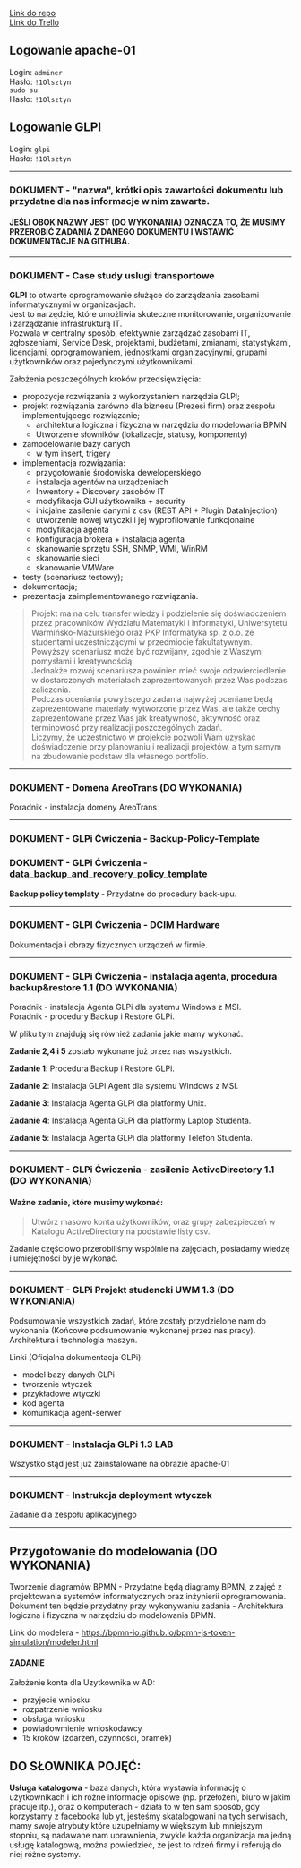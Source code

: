 
[Link do repo](https://github.com/PrzedmiotFakultatywny2024/GLIP-2024-UWMOlsztyn)  
[Link do Trello](https://trello.com/invite/b/wi7bfaBH/ATTI8bb8ff84831fa27d67b52dd929e62ef7BB2FF447/pkp-informatyka-siemsonymielsony)

## Logowanie apache-01

Login: `adminer`  
Hasło: `!1Olsztyn`  
`sudo su`  
Hasło: `!1Olsztyn`  


## Logowanie GLPI
Login: `glpi`  
Hasło: `!1Olsztyn`

---
### DOKUMENT - "nazwa", krótki opis zawartości dokumentu lub przydatne dla nas informacje w nim zawarte.

#### JEŚLI OBOK NAZWY JEST (DO WYKONANIA) OZNACZA TO, ŻE MUSIMY PRZEROBIĆ ZADANIA Z DANEGO DOKUMENTU I WSTAWIĆ DOKUMENTACJE NA GITHUBA.

---
### DOKUMENT - Case study uslugi transportowe

**GLPI** to otwarte oprogramowanie służące do zarządzania zasobami informatycznymi w organizacjach.  
Jest to narzędzie, które umożliwia skuteczne monitorowanie, organizowanie i zarządzanie infrastrukturą IT.  
Pozwala w centralny sposób, efektywnie zarządzać zasobami IT, zgłoszeniami, Service Desk, projektami, budżetami, zmianami, statystykami, licencjami, oprogramowaniem, jednostkami organizacyjnymi, grupami użytkowników oraz pojedynczymi użytkownikami.

Założenia poszczególnych kroków przedsięwzięcia:
- propozycje rozwiązania z wykorzystaniem narzędzia GLPI;
- projekt rozwiązania zarówno dla biznesu (Prezesi firm) oraz zespołu implementującego rozwiązanie;
  - architektura logiczna i fizyczna w narzędziu do modelowania BPMN
  - Utworzenie słowników (lokalizacje, statusy, komponenty)
- zamodelowanie bazy danych
  - w tym insert, trigery
- implementacja rozwiązania:
  - przygotowanie środowiska deweloperskiego
  - instalacja agentów na urządzeniach
  - Inwentory + Discovery zasobów IT
  - modyfikacja GUI użytkownika + security
  - inicjalne zasilenie danymi z csv (REST API + Plugin DataInjection)
  - utworzenie nowej wtyczki i jej wyprofilowanie funkcjonalne
  - modyfikacja agenta
  - konfiguracja brokera + instalacja agenta
  - skanowanie sprzętu SSH, SNMP, WMI, WinRM
  - skanowanie sieci
  - skanowanie VMWare
- testy (scenariusz testowy);
- dokumentacja;
- prezentacja zaimplementowanego rozwiązania.


> Projekt ma na celu transfer wiedzy i podzielenie się doświadczeniem przez pracowników Wydziału Matematyki i Informatyki, Uniwersytetu Warmińsko-Mazurskiego oraz PKP Informatyka sp. z o.o. ze studentami uczestniczącymi w przedmiocie fakultatywnym.  
> Powyższy scenariusz może być rozwijany, zgodnie z Waszymi pomysłami i kreatywnością.  
> Jednakże rozwój scenariusza powinien mieć swoje odzwierciedlenie w dostarczonych materiałach zaprezentowanych przez Was podczas zaliczenia.  
> Podczas oceniania powyższego zadania najwyżej oceniane będą zaprezentowane materiały wytworzone przez Was, ale także cechy zaprezentowane przez Was jak kreatywność, aktywność oraz terminowość przy realizacji poszczególnych zadań.  
> Liczymy, że uczestnictwo w projekcie pozwoli Wam uzyskać doświadczenie przy planowaniu i realizacji projektów, a tym samym na zbudowanie podstaw dla własnego portfolio.

---
### DOKUMENT - Domena AreoTrans (DO WYKONANIA)

Poradnik - instalacja domeny AreoTrans

---
### DOKUMENT - GLPi Ćwiczenia - Backup-Policy-Template
### DOKUMENT - GLPi Ćwiczenia - data_backup_and_recovery_policy_template

**Backup policy templaty** - Przydatne do procedury back-upu.

---
### DOKUMENT - GLPI Ćwiczenia - DCIM Hardware

Dokumentacja i obrazy fizycznych urządzeń w firmie.

---
### DOKUMENT - GLPi Ćwiczenia - instalacja agenta, procedura backup&restore 1.1 (DO WYKONANIA)

Poradnik - instalacja Agenta GLPi dla systemu Windows z MSI.  
Poradnik - procedury Backup i Restore GLPi.

W pliku tym znajdują się również zadania jakie mamy wykonać.

**Zadanie 2,4 i 5** zostało wykonane już przez nas wszystkich.

**Zadanie 1**: Procedura Backup i Restore GLPi.

**Zadanie 2**: Instalacja GLPi Agent dla systemu Windows z MSI.

**Zadanie 3**: Instalacja Agenta GLPi dla platformy Unix.

**Zadanie 4**: Instalacja Agenta GLPi dla platformy Laptop Studenta.

**Zadanie 5**: Instalacja Agenta GLPi dla platformy Telefon Studenta.

---
### DOKUMENT - GLPi Ćwiczenia - zasilenie ActiveDirectory 1.1 (DO WYKONANIA)

#### Ważne zadanie, które musimy wykonać:

> Utwórz masowo konta użytkowników, oraz grupy zabezpieczeń w Katalogu ActiveDirectory na podstawie listy csv.


Zadanie częściowo przerobiliśmy wspólnie na zajęciach, posiadamy wiedzę i umiejętności by je wykonać.

---
### DOKUMENT - GLPi Projekt studencki UWM 1.3 (DO WYKONIANIA)

Podsumowanie wszystkich zadań, które zostały przydzielone nam do wykonania (Końcowe podsumowanie wykonanej przez nas pracy).
Architektura i technologia maszyn.

Linki (Oficjalna dokumentacja GLPi): 
- model bazy danych GLPi
- tworzenie wtyczek
- przykładowe wtyczki
- kod agenta
- komunikacja agent-serwer

---
### DOKUMENT - Instalacja GLPi 1.3 LAB

Wszystko stąd jest już zainstalowane na obrazie apache-01

---
### DOKUMENT - Instrukcja deployment wtyczek

Zadanie dla zespołu aplikacyjnego

---
## Przygotowanie do modelowania (DO WYKONANIA)

Tworzenie diagramów BPMN - Przydatne będą diagramy BPMN, z zajęć z projektowania systemów informatycznych oraz inżynierii oprogramowania.
Dokument ten będzie przydatny przy wykonywaniu zadania - Architektura logiczna i fizyczna w narzędziu do modelowania BPMN.

Link do modelera - https://bpmn-io.github.io/bpmn-js-token-simulation/modeler.html

#### ZADANIE

Założenie konta dla Uzytkownika w AD:
- przyjecie wniosku
- rozpatrzenie wniosku
- obsługa wniosku
- powiadowmienie wnioskodawcy
- 15 kroków (zdarzeń, czynności, bramek)


## DO SŁOWNIKA POJĘĆ:

**Usługa katalogowa** - baza danych, która wystawia informację o użytkownikach i ich różne informacje opisowe 
(np. przełożeni, biuro w jakim pracuje itp.), oraz o komputerach - działa to w ten sam sposób, gdy korzystamy z
facebooka lub yt, jesteśmy skatalogowani na tych serwisach, mamy swoje atrybuty które uzupełniamy w większym
lub mniejszym stopniu, są nadawane nam uprawnienia, zwykle każda organizacja ma jedną usługę katalogową,
można powiedzieć, że jest to rdzeń firmy i referują do niej różne systemy.






